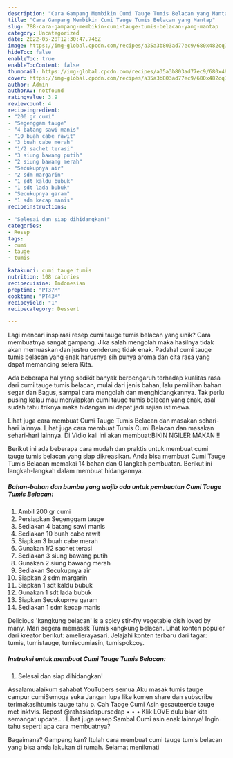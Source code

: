 ```yaml
---
description: "Cara Gampang Membikin Cumi Tauge Tumis Belacan yang Mantap"
title: "Cara Gampang Membikin Cumi Tauge Tumis Belacan yang Mantap"
slug: 788-cara-gampang-membikin-cumi-tauge-tumis-belacan-yang-mantap
category: Uncategorized
date: 2022-05-28T12:30:47.746Z
image: https://img-global.cpcdn.com/recipes/a35a3b803ad77ec9/680x482cq70/cumi-tauge-tumis-belacan-foto-resep-utama.jpg
hideToc: false
enableToc: true
enableTocContent: false
thumbnail: https://img-global.cpcdn.com/recipes/a35a3b803ad77ec9/680x482cq70/cumi-tauge-tumis-belacan-foto-resep-utama.jpg
cover: https://img-global.cpcdn.com/recipes/a35a3b803ad77ec9/680x482cq70/cumi-tauge-tumis-belacan-foto-resep-utama.jpg
author: Admin
authorAv: notfound
ratingvalue: 3.9
reviewcount: 4
recipeingredient:
- "200 gr cumi"
- "Segenggam tauge"
- "4 batang sawi manis"
- "10 buah cabe rawit"
- "3 buah cabe merah"
- "1/2 sachet terasi"
- "3 siung bawang putih"
- "2 siung bawang merah"
- "Secukupnya air"
- "2 sdm margarin"
- "1 sdt kaldu bubuk"
- "1 sdt lada bubuk"
- "Secukupnya garam"
- "1 sdm kecap manis"
recipeinstructions:

- "Selesai dan siap dihidangkan!"
categories:
- Resep
tags:
- cumi
- tauge
- tumis

katakunci: cumi tauge tumis 
nutrition: 108 calories
recipecuisine: Indonesian
preptime: "PT37M"
cooktime: "PT43M"
recipeyield: "1"
recipecategory: Dessert

---
```





Lagi mencari inspirasi resep cumi tauge tumis belacan yang unik? Cara membuatnya sangat gampang. Jika salah mengolah maka hasilnya tidak akan memuaskan dan justru cenderung tidak enak. Padahal cumi tauge tumis belacan yang enak harusnya sih punya aroma dan cita rasa yang dapat memancing selera Kita.





Ada beberapa hal yang sedikit banyak berpengaruh terhadap kualitas rasa dari cumi tauge tumis belacan, mulai dari jenis bahan, lalu pemilihan bahan segar dan Bagus, sampai cara mengolah dan menghidangkannya. Tak perlu pusing kalau mau menyiapkan cumi tauge tumis belacan yang enak,      asal sudah tahu triknya maka hidangan ini dapat jadi sajian istimewa.














Lihat juga cara membuat Cumi Tauge Tumis Belacan dan masakan sehari-hari lainnya. Lihat juga cara membuat Tumis Cumi Belacan dan masakan sehari-hari lainnya. Di Vidio kali ini akan membuat:BIKIN NGILER MAKAN !!






Berikut ini ada beberapa cara mudah dan praktis untuk membuat cumi tauge tumis belacan yang siap dikreasikan. Anda bisa membuat Cumi Tauge Tumis Belacan memakai 14 bahan dan 0 langkah pembuatan. Berikut ini langkah-langkah dalam membuat hidangannya.

<!--inarticleads1-->

##### Bahan-bahan dan bumbu yang wajib ada untuk pembuatan Cumi Tauge Tumis Belacan:

1. Ambil 200 gr cumi
1. Persiapkan Segenggam tauge
1. Sediakan 4 batang sawi manis
1. Sediakan 10 buah cabe rawit
1. Siapkan 3 buah cabe merah
1. Gunakan 1/2 sachet terasi
1. Sediakan 3 siung bawang putih
1. Gunakan 2 siung bawang merah
1. Sediakan Secukupnya air
1. Siapkan 2 sdm margarin
1. Siapkan 1 sdt kaldu bubuk
1. Gunakan 1 sdt lada bubuk
1. Siapkan Secukupnya garam
1. Sediakan 1 sdm kecap manis


Delicious &#39;kangkung belacan&#39; is a spicy stir-fry vegetable dish loved by many. Mari segera memasak Tumis kangkung belacan. Lihat konten populer dari kreator berikut: amelierayasari. Jelajahi konten terbaru dari tagar: tumis, tumistauge, tumiscumiasin, tumispokcoy. 

<!--inarticleads2-->

##### Instruksi untuk membuat Cumi Tauge Tumis Belacan:


1. Selesai dan siap dihidangkan!

Assalamualaikum sahabat YouTubers semua Aku masak tumis tauge campur cumiSemoga suka Jangan lupa like komen share dan subscribe terimakasihtumis tauge tahu p. Cah Taoge Cumi Asin gesauteerde tauge met inktvis. Repost @rahasiadapursedap • • • Klik LOVE dulu biar kita semangat update.. . Lihat juga resep Sambal Cumi asin enak lainnya! Ingin tahu seperti apa cara membuatnya? 

Bagaimana? Gampang kan? Itulah cara membuat cumi tauge tumis belacan yang bisa anda lakukan di rumah. Selamat menikmati
